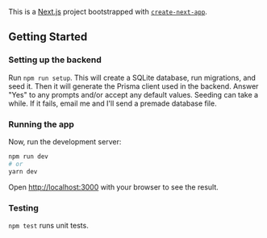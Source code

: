 This is a [Next.js](https://nextjs.org/) project bootstrapped with [`create-next-app`](https://github.com/vercel/next.js/tree/canary/packages/create-next-app).

## Getting Started

### Setting up the backend

Run `npm run setup`. This will create a SQLite database, run migrations, and seed it. Then it will generate the Prisma client used in the backend. Answer "Yes" to any prompts and/or accept any default values. Seeding can take a while. If it fails, email me and I'll send a premade database file.

### Running the app

Now, run the development server:

```bash
npm run dev
# or
yarn dev
```

Open [http://localhost:3000](http://localhost:3000) with your browser to see the result.

### Testing

`npm test` runs unit tests.
